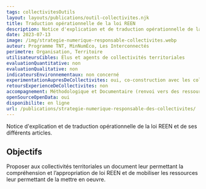 ```yaml
---
tags: collectivitesOutils
layout: layouts/publications/outil-collectivites.njk
title: Traduction opérationnelle de la loi REEN
description: Notice d'explication et de traduction opérationnelle de la loi REEN et de ses différents articles
date: 2023-07-13
image: /img/strategie-numerique-responsable-collectivites.webp
auteur: Programme TNT, MinNumÉco, Les Interconnectés
perimetre: Organisation, Territoire
utilisateursCibles: Élus et agents de collectivités territoriales
evaluationQuantitative: non
evaluationQualitative: non
indicateursEnvironnementaux: non concerné
experimentationAupresDeCollectivites: oui, co-construction avec les collectivités participantes
retoursExperienceDeCollectivites: non
accompagnement: Méthodologique et Documentaire (renvoi vers des ressources mobilisables pour chaque articles)
openSourceOpenData: oui
disponibilite: en ligne
url: /publications/strategie-numerique-responsable-des-collectivites/  
---
```


Notice d'explication et de traduction opérationnelle de la loi REEN et de ses différents articles.

## Objectifs

Proposer aux collectivités territoriales un document leur permettant la compréhension et l’appropriation de loi REEN et de mobiliser les ressources leur permettant de la mettre en oeuvre.
